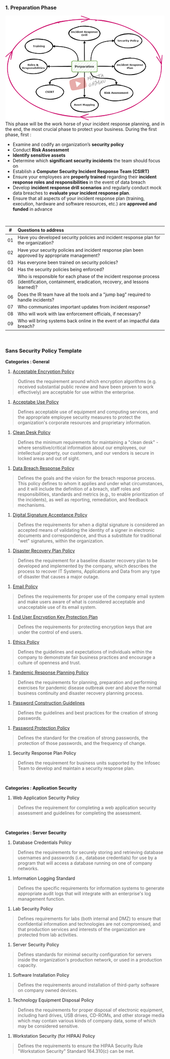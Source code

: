 ### 1. Preparation Phase

![Preparation Phase](https://raw.githubusercontent.com/gh1mau/IRH/main/img/preparation_phase.png)
<br>
This phase will be the work horse of your incident response planning, and in the end, the most crucial phase to protect your business. During the first phase, first :

 - Examine and codify an organization’s **security policy**
 - Conduct **Risk Assessment**
 - **Identify sensitive assets**
 - Determine which **significant security incidents** the team should focus on
 - Establish a **Computer Security Incident Response Team (CSIRT)**
-   Ensure  your employees are **properly trained**  regarding their **incident response roles and responsibilities** in the event of data breach
-   Develop **incident response drill scenarios** and regularly conduct mock data breaches to **evaluate your incident response plan**.
-   Ensure that all aspects of your incident response plan (training, execution, hardware and software resources, etc.) are **approved and funded** in advance
<br>

|#|**Questions to address**  |
|--|:--|
| 01 |  Have you developed security policies and incident response plan for the organization? |
| 02 | Have your security policies and incident response plan been approved by appropriate management? |
| 03 | Has everyone been trained on security policies? |
| 04 | Has the security policies being enforced?|
| 05 | Who is responsible for each phase of the incident response process (identification, containment, eradication, recovery, and lessons learned)?|
| 06 | Does the IR team have all the tools and a "jump bag" required to handle incidents?|
| 07 | Who communicates important updates from incident response?|
| 08 | Who will work with law enforcement officials, if necessary?|
| 09 | Who will bring systems back online in the event of an impactful data breach?|


<br>

### Sans Security Policy Template 

**Categories : General**
1. [Acceptable Encryption Policy](https://github.com/gh1mau/IRH/blob/main/material/sans_policy_template/acceptable_encryption_policy.docx "Acceptable Encryption Policy")
> Outlines the requirement around which encryption algorithms (e.g. received substantial public review and have been proven to work effectively) are acceptable for use within the enterprise.
1. [Acceptabe Use Policy](https://github.com/gh1mau/IRH/blob/main/material/sans_policy_template/acceptable_use_policy.docx "Acceptabe Use Policy")
> Defines acceptable use of equipment and computing services, and the appropriate employee security measures to protect the organization's corporate resources and proprietary information.
1. [Clean Desk Policy](https://github.com/gh1mau/IRH/blob/main/material/sans_policy_template/clean_desk_policy.docx "Clean Desk Policy")
> Defines the minimum requirements for maintaining a "clean desk" - where sensitive/critical information about our employees, our intellectual property, our customers, and our vendors is secure in locked areas and out of sight.
1. [Data Breach Response Policy](https://github.com/gh1mau/IRH/blob/main/material/sans_policy_template/data_breach_response.docx "Data Breach Response Policy")
> Defines the goals and the vision for the breach response process. This policy defines to whom it applies and under what circumstances, and it will include the definition of a breach, staff roles and responsibilities, standards and metrics (e.g., to enable prioritization of the incidents), as well as reporting, remediation, and feedback mechanisms.
1. [Digital Signature Acceptance Policy](https://github.com/gh1mau/IRH/blob/main/material/sans_policy_template/digital_signature_acceptance_policy.docx "Digital Signature Acceptance Policy")
> Defines the requirements for when a digital signature is considered an accepted means of validating the identity of a signer in electronic documents and correspondence, and thus a substitute for traditional "wet" signatures, within the organization.
1. [Disaster Recovery Plan Policy](https://github.com/gh1mau/IRH/blob/main/material/sans_policy_template/disaster_recovery_plan_policy.docx "Disaster Recovery Plan Policy")
> Defines the requirement for a baseline disaster recovery plan to be developed and implemented by the company, which describes the process to recover IT Systems, Applications and Data from any type of disaster that causes a major outage.
1. [Email Policy](https://github.com/gh1mau/IRH/blob/main/material/sans_policy_template/email_policy.docx "Email Policy")
> Defines the requirements for proper use of the company email system and make users aware of what is considered acceptable and unacceptable use of its email system.
1. [End User Encryption Key Protection Plan](https://github.com/gh1mau/IRH/blob/main/material/sans_policy_template/end_user_encryption_key_protection_policy.docx "End User Encryption Key Protection Plan")
> Defines the requirements for protecting encryption keys that are under the control of end users.
1. [Ethics Policy](https://github.com/gh1mau/IRH/blob/main/material/sans_policy_template/ethics_policy.docx "Ethics Policy")
> Defines the guidelines and expectations of individuals within the company to demonstrate fair business practices and encourage a culture of openness and trust.
1. [Pandemic Response Planning Policy](https://github.com/gh1mau/IRH/blob/main/material/sans_policy_template/pandemic_response_planning_policy.docx "Pandemic Response Planning Policy")
> Defines the requirements for planning, preparation and performing exercises for pandemic disease outbreak over and above the normal business continuity and disaster recovery planning process.
1. [Password Construction Guidelines](https://github.com/gh1mau/IRH/blob/main/material/sans_policy_template/password_construction_guidelines.docx "Password Construction Guidelines")
> Defines the guidelines and best practices for the creation of strong passwords.
1. [Password Protection Policy](https://github.com/gh1mau/IRH/blob/main/material/sans_policy_template/password_protection_policy.docx "Password Protection Policy")
> Defines the standard for the creation of strong passwords, the protection of those passwords, and the frequency of change.
1. Security Response Plan Policy
>Defines the requirement for business units supported by the Infosec Team to develop and maintain a security response plan.

<br>

**Categories : Application Security**
1. Web Application Security Policy
> Defines the requirement for completing a web application security assessment and guidelines for completing the assessment.

<br>

**Categories : Server Security**
1. Database Credentials Policy
> Defines the requirements for securely storing and retrieving database usernames and passwords (i.e., database credentials) for use by a program that will access a database running on one of company networks.

1. Information Logging Standard
> Defines the specific requirements for information systems to generate appropriate audit logs that will integrate with an enterprise's log management function.
1. Lab Security Policy
> Defines requirements for labs (both internal and DMZ) to ensure that confidential information and technologies are not compromised, and that production services and interests of the organization are protected from lab activities.
1. Server Security Policy
> Defines standards for minimal security configuration for servers inside the organization's production network, or used in a production capacity.
1. Software Installation Policy
> Defines the requirements around installation of third-party software on company owned devices.
1. Technology Equipment Disposal Policy
> Defines the requirements for proper disposal of electronic equipment, including hard drives, USB drives, CD-ROMs, and other storage media which may contain various kinds of company data, some of which may be considered sensitive.
1. Workstation Security (for HIPAA) Policy
> Defines the requirements to ensure the HIPAA Security Rule "Workstation Security" Standard 164.310(c) can be met.
